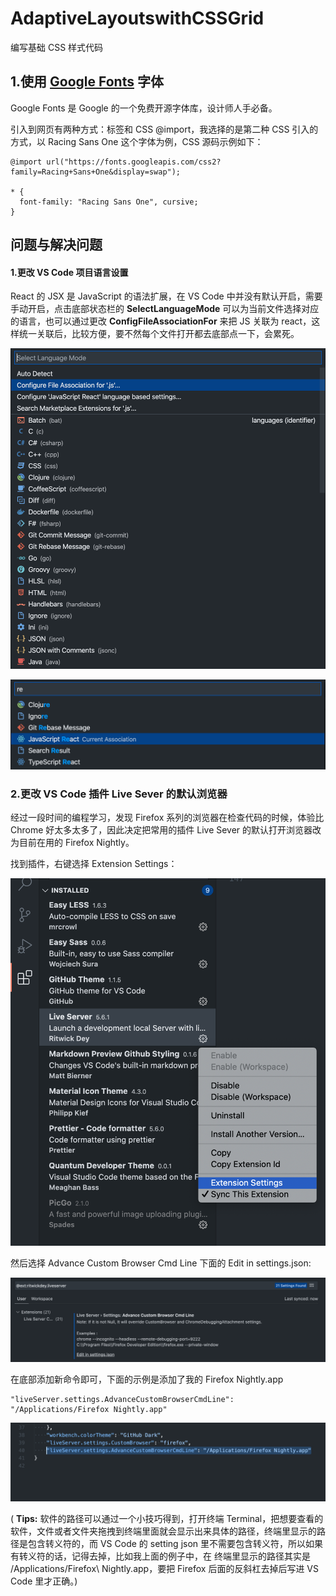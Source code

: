# AdaptiveLayoutswithCSSGrid

编写基础 CSS 样式代码

## 1.使用 [Google Fonts](https://fonts.google.com/) 字体

Google Fonts 是 Google 的一个免费开源字体库，设计师人手必备。

引入到网页有两种方式：<link>标签和 CSS @import，我选择的是第二种 CSS 引入的方式，以 Racing Sans One 这个字体为例，CSS 源码示例如下：

```
@import url("https://fonts.googleapis.com/css2?family=Racing+Sans+One&display=swap");

* {
  font-family: "Racing Sans One", cursive;
}
```

## 问题与解决问题

#### 1.更改 VS Code 项目语言设置

React 的 JSX 是 JavaScript 的语法扩展，在 VS Code 中并没有默认开启，需要手动开启，点击底部状态栏的 **SelectLanguageMode** 可以为当前文件选择对应的语言，也可以通过更改 **ConfigFileAssociationFor** 来把 JS 关联为 react，这样统一关联后，比较方便，要不然每个文件打开都去底部点一下，会累死。

![](./md-images/configFileAssociationFor.png)

![](./md-images/reactLanguageMode.png)

### 2.更改 VS Code 插件 Live Sever 的默认浏览器

经过一段时间的编程学习，发现 Firefox 系列的浏览器在检查代码的时候，体验比 Chrome 好太多太多了，因此决定把常用的插件 Live Sever 的默认打开浏览器改为目前在用的 Firefox Nightly。

找到插件，右键选择 Extension Settings：

![](./md-images/livesever01.png)

然后选择 Advance Custom Browser Cmd Line 下面的 Edit in settings.json:

![](./md-images/livesever02.png)

在底部添加新命令即可，下面的示例是添加了我的 Firefox Nightly.app

```
"liveServer.settings.AdvanceCustomBrowserCmdLine": "/Applications/Firefox Nightly.app"
```

![](./md-images/livesever03.png)

( **Tips:** 软件的路径可以通过一个小技巧得到，打开终端 Terminal，把想要查看的软件，文件或者文件夹拖拽到终端里面就会显示出来具体的路径，终端里显示的路径是包含转义符的，而 VS Code 的 setting json 里不需要包含转义符，所以如果有转义符的话，记得去掉，比如我上面的例子中，在 终端里显示的路径其实是 /Applications/Firefox\ Nightly.app，要把 Firefox 后面的反斜杠去掉后写进 VS Code 里才正确。)

